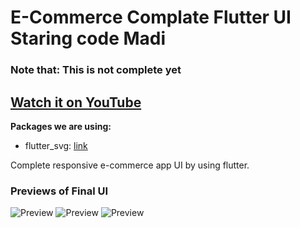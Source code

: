 # E-Commerce Complate Flutter UI Staring code Madi

### Note that: This is not complete yet

## [Watch it on YouTube](https://youtu.be/YEJPg2jwzI8)

**Packages we are using:**

- flutter_svg: [link](https://pub.dev/packages/flutter_svg)

Complete responsive e-commerce app UI by using flutter.

### Previews of Final UI

![Preview](/intro.gif)
![Preview](/1.png)
![Preview](2.png)
